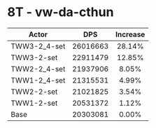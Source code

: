# 8T - vw-da-cthun
| Actor | DPS | Increase |
|---|:---:|:---:|
|TWW3-2_4-set|26016663|28.14%|
|TWW3-2-set|22911479|12.85%|
|TWW2-2_4-set|21937906|8.05%|
|TWW1-2_4-set|21315531|4.99%|
|TWW2-2-set|21021825|3.54%|
|TWW1-2-set|20531372|1.12%|
|Base|20303081|0.00%|
